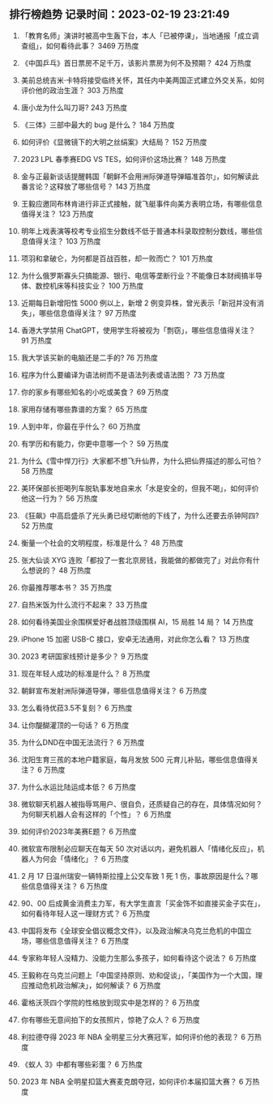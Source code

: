 
## 排行榜趋势 记录时间：2023-02-19 23:21:49
  
  1. 「教育名师」演讲时被高中生轰下台，本人「已被停课」，当地通报「成立调查组」，如何看待此事？ 3469 万热度
    
  2. 《中国乒乓》首日票房不足千万，该影片票房为何不及预期？ 424 万热度
    
  3. 美前总统吉米·卡特将接受临终关怀，其任内中美两国正式建立外交关系，如何评价他的政治生涯？ 303 万热度
    
  4. 唐小龙为什么叫刀哥? 243 万热度
    
  5. 《三体》三部中最大的 bug 是什么？ 184 万热度
    
  6. 如何评价《显微镜下的大明之丝绢案》大结局？ 152 万热度
    
  7. 2023 LPL 春季赛EDG VS TES，如何评价这场比赛？ 148 万热度
    
  8. 金与正最新谈话提醒韩国「朝鲜不会用洲际弹道导弹瞄准首尔」，如何解读此番言论？这释放了哪些信号？ 143 万热度
    
  9. 王毅应邀同布林肯进行非正式接触，就飞艇事件向美方表明立场，有哪些信息值得关注？ 123 万热度
    
  10. 明年上戏表演等校考专业招生分数线不低于普通本科录取控制分数线，哪些信息值得关注？ 103 万热度
    
  11. 项羽和拿破仑，为何都是百战百胜，却一败而亡？ 101 万热度
    
  12. 为什么俄罗斯寡头只搞能源、银行、电信等垄断行业？不能像日本财阀搞半导体、数控机床等科技实业？ 100 万热度
    
  13. 近期每日新增阳性 5000 例以上，新增 2 例变异株，曾光表示「新冠并没有消失」，哪些信息值得关注？ 97 万热度
    
  14. 香港大学禁用 ChatGPT，使用学生将被视为「剽窃」，哪些信息值得关注？ 91 万热度
    
  15. 我大学该买新的电脑还是二手的? 76 万热度
    
  16. 程序为什么要编译为语法树而不是语法列表或语法图？ 73 万热度
    
  17. 你的家乡有哪些知名的小吃或美食？ 69 万热度
    
  18. 家用存储有哪些靠谱的方案？ 65 万热度
    
  19. 人到中年，你最在乎什么？ 60 万热度
    
  20. 有学历和有能力，你更中意哪一个？ 59 万热度
    
  21. 为什么《雪中悍刀行》大家都不想飞升仙界，为什么把仙界描述的那么可怕？ 58 万热度
    
  22. 美环保部长拒喝列车脱轨事发地自来水「水是安全的，但我不喝」，如何评价他这一行为？ 56 万热度
    
  23. 《狂飙》中高启盛杀了光头勇已经切断他的下线了，为什么还要去杀钟阿四? 52 万热度
    
  24. 衡量一个社会的文明程度，标准是什么？ 48 万热度
    
  25. 张大仙谈 XYG 连败「都投了一套北京房钱，我能做的都做完了」对此你有什么想说的？ 48 万热度
    
  26. 你最推荐哪本书？ 35 万热度
    
  27. 自热米饭为什么流行不起来？ 33 万热度
    
  28. 如何看待美国业余围棋爱好者战胜顶级围棋 AI，15 局胜 14 局？ 14 万热度
    
  29. iPhone 15 加密 USB-C 接口，安卓无法通用，对此你怎么看？ 13 万热度
    
  30. 2023 考研国家线预计是多少？ 9 万热度
    
  31. 现在年轻人成功的标准是什么？ 8 万热度
    
  32. 朝鲜宣布发射洲际弹道导弹，哪些信息值得关注？ 6 万热度
    
  33. 怎么看待优菈3.5不复刻？ 6 万热度
    
  34. 让你醍醐灌顶的一句话？ 6 万热度
    
  35. 为什么DND在中国无法流行？ 6 万热度
    
  36. 沈阳生育三孩的本地户籍家庭，每月发放 500 元育儿补贴，哪些信息值得关注？ 6 万热度
    
  37. 为什么水运比陆运成本低？ 6 万热度
    
  38. 微软聊天机器人被指辱骂用户、很自负，还质疑自己的存在，具体情况如何？为何聊天机器人会有这样的「个性」？ 6 万热度
    
  39. 如何评价2023年美赛E题？ 6 万热度
    
  40. 微软宣布限制必应聊天在每天 50 次对话以内，避免机器人「情绪化反应」，机器人为何会「情绪化」？ 6 万热度
    
  41. 2 月 17 日温州瑞安一辆特斯拉撞上公交车致 1 死 1 伤，事故原因是什么？哪些信息值得关注？ 6 万热度
    
  42. 90、00 后成黄金消费主力军，有大学生直言「买金饰不如直接买金子实在」，如何看待年轻人这一理财方式？ 6 万热度
    
  43. 中国将发布《全球安全倡议概念文件》，以及政治解决乌克兰危机的中国立场，哪些信息值得关注？ 6 万热度
    
  44. 专家称年轻人没精力、没能力生那么多孩子，如何看待这个说法？ 6 万热度
    
  45. 王毅称在乌克兰问题上「中国坚持原则、劝和促谈」，「美国作为一个大国，理应推动危机政治解决」，如何解读？ 6 万热度
    
  46. 霍格沃茨四个学院的性格放到现实中是怎样的？ 6 万热度
    
  47. 你有哪些无意间拍下的女孩照片，惊艳了众人？ 6 万热度
    
  48. 利拉德夺得 2023 年 NBA 全明星三分大赛冠军，如何评价他的表现？ 6 万热度
    
  49. 《蚁人 3》中都有哪些彩蛋？ 6 万热度
    
  50. 2023 年 NBA 全明星扣篮大赛麦克朗夺冠，如何评价本届扣篮大赛？ 6 万热度
    